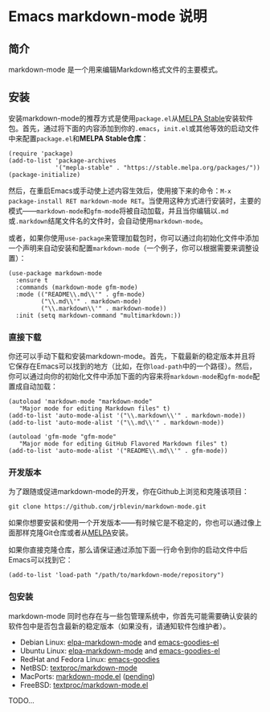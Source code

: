 # Emacs markdown-mode 说明
## 简介
markdown-mode 是一个用来编辑Markdown格式文件的主要模式。

## 安装
安装markdown-mode的推荐方式是使用`package.el`从[MELPA Stable](https://stable.melpa.org/#/markdown-mode)安装软件包。首先，通过将下面的内容添加到你的`.emacs`，`init.el`或其他等效的启动文件中来配置`package.el`和**MELPA Stable仓库**：
```[lisp]
(require 'package)
(add-to-list 'package-archives
             '("mepla-stable" . "https://stable.melpa.org/packages/"))
(package-initialize)
```

然后，在重启Emacs或手动使上述内容生效后，使用接下来的命令：`M-x package-install RET markdown-mode RET`。当使用这种方式进行安装时，主要的模式——`markdown-mode`和`gfm-mode`将被自动加载，并且当你编辑以`.md`或`.markdown`结尾文件名的文件时，会自动使用`markdown-mode`。

或者，如果你使用`use-package`来管理加载包时，你可以通过向初始化文件中添加一个声明来自动安装和配置`markdown-mode`（一个例子，你可以根据需要来调整设置）：
```[lisp]
(use-package markdown-mode
  :ensure t
  :commands (markdown-mode gfm-mode)
  :mode (("README\\.md\\'" . gfm-mode)
         ("\\.md\\'" . markdown-mode)
         ("\\.markdown\\'" . markdown-mode))
  :init (setq markdown-command "multimarkdown:))
```

### 直接下载

你还可以手动下载和安装markdown-mode。首先，下载最新的稳定版本并且将它保存在Emacs可以找到的地方（比如，在你`load-path`中的一个路径）。然后，你可以通过向你的初始化文件中添加下面的内容来将`markdown-mode`和`gfm-mode`配置成自动加载：
```[lisp]
(autoload 'markdown-mode "markdown-mode"
   "Major mode for editing Markdown files" t)
(add-to-list 'auto-mode-alist '("\\.markdown\\'" . markdown-mode))
(add-to-list 'auto-mode-alist '("\\.md\\'" . markdown-mode))

(autoload 'gfm-mode "gfm-mode"
   "Major mode for editing GitHub Flavored Markdown files" t)
(add-to-list 'auto-mode-alist '("README\\.md\\'" . gfm-mode))
```

### 开发版本

为了跟随或促进markdown-mode的开发，你在Github上浏览和克隆该项目：
```[shell]
git clone https://github.com/jrblevin/markdown-mode.git
```

如果你想要安装和使用一个开发版本——有时候它是不稳定的，你也可以通过像上面那样克隆Git仓库或者从[MELPA](https://melpa.org/#/markdown-mode)安装。

如果你直接克隆仓库，那么请保证通过添加下面一行命令到你的启动文件中后Emacs可以找到它：
```[lisp]
(add-to-list 'load-path "/path/to/markdown-mode/repository")
```

### 包安装
markdown-mode 同时也存在与一些包管理系统中，你首先可能需要确认安装的软件包中是否包含最新的稳定版本（如果没有，请通知软件包维护者）。

- Debian Linux: [elpa-markdown-mode](https://packages.debian.org/sid/lisp/elpa-markdown-mode) and [emacs-goodies-el](http://packages.debian.org/emacs-goodies-el)
- Ubuntu Linux: [elpa-markdown-mode](http://packages.ubuntu.com/search?keywords=elpa-markdown-mode) and [emacs-goodies-el](http://packages.ubuntu.com/search?keywords=emacs-goodies-el)
- RedHat and Fedora Linux: [emacs-goodies](https://apps.fedoraproject.org/packages/emacs-goodies)
- NetBSD: [textproc/markdown-mode](http://pkgsrc.se/textproc/markdown-mode)
- MacPorts: [markdown-mode.el](https://trac.macports.org/browser/trunk/dports/editors/markdown-mode.el/Portfile) ([pending](http://trac.macports.org/ticket/35716))
- FreeBSD: [textproc/markdown-mode.el](http://svnweb.freebsd.org/ports/head/textproc/markdown-mode.el)

TODO...

